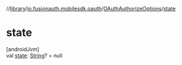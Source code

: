 //[library](../../../index.md)/[io.fusionauth.mobilesdk.oauth](../index.md)/[OAuthAuthorizeOptions](index.md)/[state](state.md)

# state

[androidJvm]\
val [state](state.md): [String](https://kotlinlang.org/api/core/kotlin-stdlib/kotlin/-string/index.html)? = null
